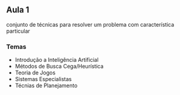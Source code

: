 ## Aula 1

conjunto de técnicas para resolver um problema com característica particular 

### Temas

* Introdução a Inteligência Artificial
* Métodos de Busca Cega/Heurística
* Teoria de Jogos
* Sistemas Especialistas
* Técnias de Planejamento
